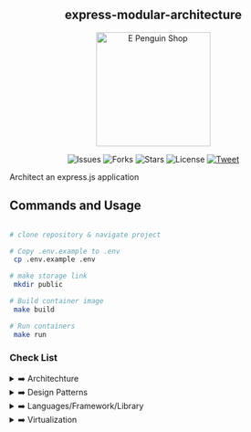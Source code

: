 <h2 align="center">express-modular-architecture </h2>

<p align="center">
 <img src="https://c.tenor.com/Z_Z9gYlFDc0AAAAC/hello-penguin.gif" alt="E Penguin Shop" style="margin: 0px 15%;text-align:center;width:200px;"/>
</p>
<p align="center">
<img src="https://img.shields.io/github/issues/samayun/penguin-monorepo" alt="Issues">
<img src="https://img.shields.io/github/forks/samayun/penguin-monorepo" alt="Forks">

<img src="https://img.shields.io/github/stars/samayun/penguin-monorepo?color=%2312ff65&label=Stars&logo=Star&logoColor=green&style=flat" alt="Stars">
<img src="https://img.shields.io/github/license/samayun/penguin-monorepo" alt="License">

<a href="https://twitter.com/intent/tweet?text=What a framework ! Wow !Check It =>  :&url=https://github.com/samayun/penguin-monorepo"> 
<img src="https://img.shields.io/twitter/url?label=Follow@samayun&logoColor=%230f0&url=https%3A%2F%2Fgithub.com%2Fsamayun%2Fpenguin-monorepo" alt="Tweet">
</a>
</p>

Architect an express.js application

## Commands and Usage

```bash

# clone repository & navigate project

# Copy .env.example to .env
 cp .env.example .env

# make storage link
 mkdir public

# Build container image
 make build

# Run containers
 make run

```

### Check List

<details>
  <summary>
  ➡️ Architechture
  </summary>

-   ✅ Modular way
-   ✅ Monolithic - Layered Architechture (3 Tier, actually 2 tier implemented here)

</details>

<details>
  <summary>
  ➡️ Design Patterns
    </summary>

-   [x] MVC - Model View Controller
-   [x] Singleton Pattern- global sharable instance suppose one database in whole application
-   [x] Facade Pattern - multiple database connection with same functionality
-   [x] Service Repository Pattern

</details>
<details>
<summary>
 ➡️ Languages/Framework/Library
</summary>

-   Language: ↪️ [Node.js](https://nodejs.org/en) as JS server side runtime
-   Framework: ↪️ [Express.js](https://expressjs.com) as web framework
-   Database: ↪️ [MongoDB](https://www.mongodb.com) as NoSQL Database
-   Documentation: ↪️ [Swagger](https://swagger.io)

</details>

<details>
<summary>
 ➡️ Virtualization
</summary>

-   Build Container by Docker : `make build` or `docker build . -t samayun/penguin`
-   Run Container by Docker: `make run` or `docker run -p 5000:8080 -d samayun/penguin`

</details>
